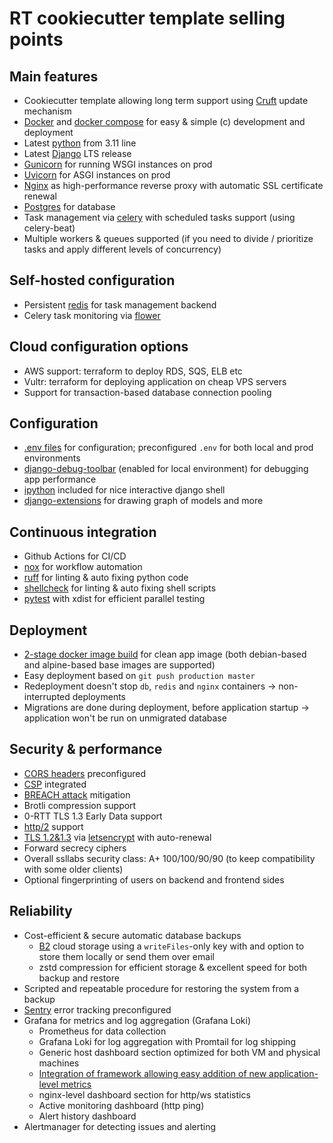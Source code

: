 # RT cookiecutter template selling points

## Main features

- Cookiecutter template allowing long term support using [Cruft](https://github.com/cruft/cruft) update mechanism
- [Docker](https://www.docker.com) and [docker compose](https://docs.docker.com/compose/) for easy & simple (c) development and deployment
- Latest [python](https://www.python.org) from 3.11 line
- Latest [Django](https://www.djangoproject.com) LTS release
- [Gunicorn](https://gunicorn.org) for running WSGI instances on prod
- [Uvicorn](https://www.uvicorn.org) for ASGI instances on prod
- [Nginx](https://www.nginx.com) as high-performance reverse proxy with automatic SSL certificate renewal
- [Postgres](https://www.postgresql.org) for database
- Task management via [celery](https://docs.celeryproject.org) with scheduled tasks support (using celery-beat)
- Multiple workers & queues supported (if you need to divide / prioritize tasks and apply different levels of concurrency)

## Self-hosted configuration

- Persistent [redis](https://redis.io) for task management backend
- Celery task monitoring via [flower](https://flower.readthedocs.io/en/latest/)

## Cloud configuration options

- AWS support:
  terraform to deploy RDS, SQS, ELB etc
- Vultr: terraform for deploying application on cheap VPS servers
- Support for transaction-based database connection pooling

## Configuration

- [.env files](https://12factor.net/config) for configuration; preconfigured `.env` for both local and prod environments
- [django-debug-toolbar](https://django-debug-toolbar.readthedocs.io/en/latest/) (enabled for local environment) for debugging app performance
- [ipython](https://ipython.org) included for nice interactive django shell
- [django-extensions](https://django-extensions.readthedocs.io/en/latest/) for drawing graph of models and more

## Continuous integration

- Github Actions for CI/CD
- [nox](https://nox.thea.codes) for workflow automation
- [ruff](https://github.com/astral-sh/ruff) for linting & auto fixing python code
- [shellcheck](https://www.shellcheck.net) for linting & auto fixing shell scripts
- [pytest](https://docs.pytest.org) with xdist for efficient parallel testing

## Deployment

- [2-stage docker image build](https://docs.docker.com/develop/develop-images/multistage-build/) for clean app image (both debian-based and alpine-based base images are supported)
- Easy deployment based on `git push production master`
- Redeployment doesn't stop `db`, `redis` and `nginx` containers -> non-interrupted deployments
- Migrations are done during deployment, before application startup -> application won't be run on unmigrated database

## Security & performance

- [CORS headers](https://en.wikipedia.org/wiki/Cross-origin_resource_sharing) preconfigured
- [CSP](https://en.wikipedia.org/wiki/Content_Security_Policy) integrated
- [BREACH attack](https://en.wikipedia.org/wiki/BREACH) mitigation
- Brotli compression support
- 0-RTT TLS 1.3 Early Data support
- [http/2](https://en.wikipedia.org/wiki/HTTP/2) support
- [TLS 1.2&1.3](https://en.wikipedia.org/wiki/Transport_Layer_Security) via [letsencrypt](https://letsencrypt.org) with auto-renewal
- Forward secrecy ciphers
- Overall ssllabs security class:
  A+ 100/100/90/90 (to keep compatibility with some older clients)
- Optional fingerprinting of users on backend and frontend sides

## Reliability

- Cost-efficient & secure automatic database backups
  - [B2](https://www.backblaze.com/b2/cloud-storage.html) cloud storage using a `writeFiles`-only key with and option to store them locally or send them over email
  - zstd compression for efficient storage & excellent speed for both backup and restore
- Scripted and repeatable procedure for restoring the system from a backup
- [Sentry](https://sentry.io) error tracking preconfigured
- Grafana for metrics and log aggregation (Grafana Loki)
  - Prometheus for data collection
  - Grafana Loki for log aggregation with Promtail for log shipping
  - Generic host dashboard section optimized for both VM and physical machines
  - [Integration of framework allowing easy addition of new application-level metrics](https://github.com/reef-technologies/django-business-metrics)
  - nginx-level dashboard section for http/ws statistics
  - Active monitoring dashboard (http ping)
  - Alert history dashboard
- Alertmanager for detecting issues and alerting

